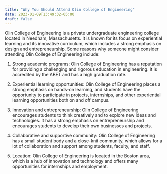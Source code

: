 ```yaml
---
title: "Why You Should Attend Olin College of Engineering"
date: 2023-01-09T13:49:32-05:00
draft: false
---
```


Olin College of Engineering is a private undergraduate engineering college located in Needham, Massachusetts. It is known for its focus on experiential learning and its innovative curriculum, which includes a strong emphasis on design and entrepreneurship. Some reasons why someone might consider attending Olin College of Engineering include:

1. Strong academic programs: Olin College of Engineering has a reputation for providing a challenging and rigorous education in engineering. It is accredited by the ABET and has a high graduation rate.

2. Experiential learning opportunities: Olin College of Engineering places a strong emphasis on hands-on learning, and students have the opportunity to participate in projects, internships, and other experiential learning opportunities both on and off campus.

3. Innovation and entrepreneurship: Olin College of Engineering encourages students to think creatively and to explore new ideas and technologies. It has a strong emphasis on entrepreneurship and encourages students to develop their own businesses and projects.

4. Collaborative and supportive community: Olin College of Engineering has a small student body and a close-knit community, which allows for a lot of collaboration and support among students, faculty, and staff.

5. Location: Olin College of Engineering is located in the Boston area, which is a hub of innovation and technology and offers many opportunities for internships and employment.